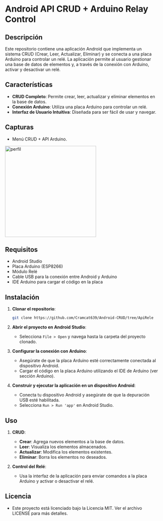 # Android API CRUD + Arduino Relay Control

## Descripción

Este repositorio contiene una aplicación Android que implementa un sistema CRUD (Crear, Leer, Actualizar, Eliminar) y se conecta a una placa Arduino para controlar un relé. 
La aplicación permite al usuario gestionar una base de datos de elementos y, a través de la conexión con Arduino, activar y desactivar un relé.

## Características

- **CRUD Completo**: Permite crear, leer, actualizar y eliminar elementos en la base de datos.
- **Conexión Arduino**: Utiliza una placa Arduino para controlar un relé.
- **Interfaz de Usuario Intuitiva**: Diseñada para ser fácil de usar y navegar.

## Capturas
- Menú CRUD + API Arduino.
<img src="https://i.postimg.cc/Cxb4xvgq/apiRele.jpg" alt="perfil" width="300">

## Requisitos

- Android Studio
- Placa Arduino (ESP8266)
- Módulo Relé
- Cable USB para la conexión entre Android y Arduino
- IDE Arduino para cargar el código en la placa

## Instalación

1. **Clonar el repositorio**:

    ```sh
    git clone https://github.com/Cramcat639/Android-CRUD/tree/ApiRele
    ```

2. **Abrir el proyecto en Android Studio**:

    - Selecciona `File > Open` y navega hasta la carpeta del proyecto clonado.

3. **Configurar la conexión con Arduino**:

    - Asegúrate de que la placa Arduino esté correctamente conectada al dispositivo Android.
    - Cargar el código en la placa Arduino utilizando el IDE de Arduino (ver sección Arduino).

4. **Construir y ejecutar la aplicación en un dispositivo Android**:

    - Conecta tu dispositivo Android y asegúrate de que la depuración USB esté habilitada.
    - Selecciona `Run > Run 'app'` en Android Studio.

## Uso

1. **CRUD**:

    - **Crear**: Agrega nuevos elementos a la base de datos.
    - **Leer**: Visualiza los elementos almacenados.
    - **Actualizar**: Modifica los elementos existentes.
    - **Eliminar**: Borra los elementos no deseados.

2. **Control del Relé**:

    - Usa la interfaz de la aplicación para enviar comandos a la placa Arduino y activar o desactivar el relé.

## Licencia

- Este proyecto está licenciado bajo la Licencia MIT. Ver el archivo LICENSE para más detalles.
